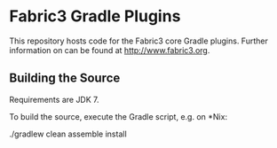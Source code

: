 Fabric3 Gradle Plugins
=========================

This repository hosts code for the Fabric3 core Gradle plugins. Further information on can be found at http://www.fabric3.org.


Building the Source
------------------------

Requirements are JDK 7.

To build the source, execute the Gradle script, e.g. on *Nix:

./gradlew clean assemble install

